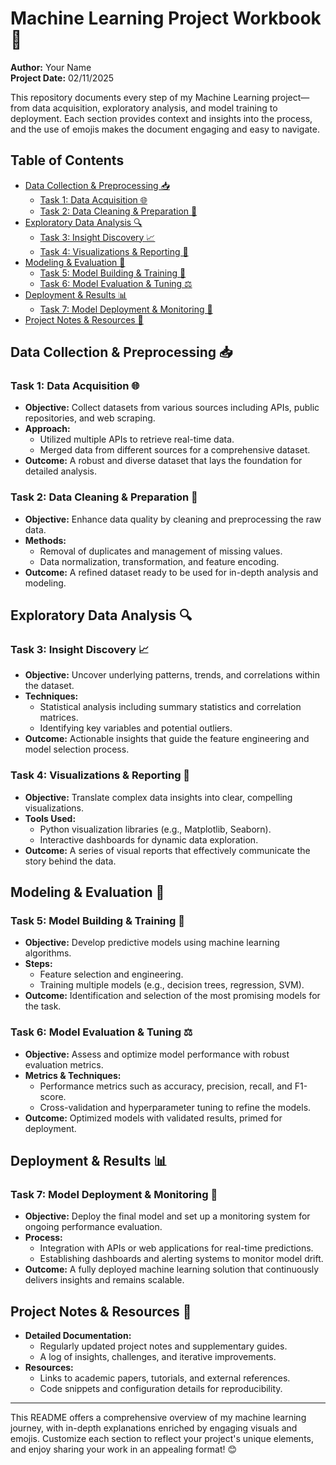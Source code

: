 # Machine Learning Project Workbook 🤖

**Author:** Your Name  
**Project Date:** 02/11/2025  

This repository documents every step of my Machine Learning project—from data acquisition, exploratory analysis, and model training to deployment. Each section provides context and insights into the process, and the use of emojis makes the document engaging and easy to navigate.

## Table of Contents
- [Data Collection & Preprocessing 📥](#data-collection--preprocessing)
  - [Task 1: Data Acquisition 🌐](#task-1-data-acquisition)
  - [Task 2: Data Cleaning & Preparation 🧹](#task-2-data-cleaning--preparation)
- [Exploratory Data Analysis 🔍](#exploratory-data-analysis)
  - [Task 3: Insight Discovery 📈](#task-3-insight-discovery)
  - [Task 4: Visualizations & Reporting 🎨](#task-4-visualizations--reporting)
- [Modeling & Evaluation 🤖](#modeling--evaluation)
  - [Task 5: Model Building & Training 🚀](#task-5-model-building--training)
  - [Task 6: Model Evaluation & Tuning ⚖️](#task-6-model-evaluation--tuning)
- [Deployment & Results 📊](#deployment--results)
  - [Task 7: Model Deployment & Monitoring 🌟](#task-7-model-deployment--monitoring)
- [Project Notes & Resources 📝](#project-notes--resources)

## Data Collection & Preprocessing 📥

### Task 1: Data Acquisition 🌐
- **Objective:** Collect datasets from various sources including APIs, public repositories, and web scraping.
- **Approach:**  
  - Utilized multiple APIs to retrieve real-time data.
  - Merged data from different sources for a comprehensive dataset.
- **Outcome:** A robust and diverse dataset that lays the foundation for detailed analysis.

### Task 2: Data Cleaning & Preparation 🧹
- **Objective:** Enhance data quality by cleaning and preprocessing the raw data.
- **Methods:**  
  - Removal of duplicates and management of missing values.
  - Data normalization, transformation, and feature encoding.
- **Outcome:** A refined dataset ready to be used for in-depth analysis and modeling.

## Exploratory Data Analysis 🔍

### Task 3: Insight Discovery 📈
- **Objective:** Uncover underlying patterns, trends, and correlations within the dataset.
- **Techniques:**  
  - Statistical analysis including summary statistics and correlation matrices.
  - Identifying key variables and potential outliers.
- **Outcome:** Actionable insights that guide the feature engineering and model selection process.

### Task 4: Visualizations & Reporting 🎨
- **Objective:** Translate complex data insights into clear, compelling visualizations.
- **Tools Used:**  
  - Python visualization libraries (e.g., Matplotlib, Seaborn).
  - Interactive dashboards for dynamic data exploration.
- **Outcome:** A series of visual reports that effectively communicate the story behind the data.

## Modeling & Evaluation 🤖

### Task 5: Model Building & Training 🚀
- **Objective:** Develop predictive models using machine learning algorithms.
- **Steps:**  
  - Feature selection and engineering.
  - Training multiple models (e.g., decision trees, regression, SVM).
- **Outcome:** Identification and selection of the most promising models for the task.

### Task 6: Model Evaluation & Tuning ⚖️
- **Objective:** Assess and optimize model performance with robust evaluation metrics.
- **Metrics & Techniques:**  
  - Performance metrics such as accuracy, precision, recall, and F1-score.
  - Cross-validation and hyperparameter tuning to refine the models.
- **Outcome:** Optimized models with validated results, primed for deployment.

## Deployment & Results 📊

### Task 7: Model Deployment & Monitoring 🌟
- **Objective:** Deploy the final model and set up a monitoring system for ongoing performance evaluation.
- **Process:**  
  - Integration with APIs or web applications for real-time predictions.
  - Establishing dashboards and alerting systems to monitor model drift.
- **Outcome:** A fully deployed machine learning solution that continuously delivers insights and remains scalable.

## Project Notes & Resources 📝

- **Detailed Documentation:**  
  - Regularly updated project notes and supplementary guides.
  - A log of insights, challenges, and iterative improvements.
- **Resources:**  
  - Links to academic papers, tutorials, and external references.
  - Code snippets and configuration details for reproducibility.

---

This README offers a comprehensive overview of my machine learning journey, with in-depth explanations enriched by engaging visuals and emojis. Customize each section to reflect your project's unique elements, and enjoy sharing your work in an appealing format! 😊
